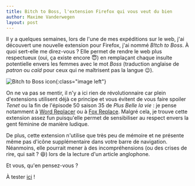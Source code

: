 ```yaml
---
title: Bitch to Boss, l'extension Firefox qui vous veut du bien
author: Maxime Vanderwegen
layout: post
---
```

Il y a quelques semaines, lors de l'une de mes expéditions sur le web, j'ai découvert une nouvelle extension pour Firefox, j'ai nommé _B!tch to Boss_. À quoi sert-elle me direz-vous ? Elle permet de rendre le web plus respectueux (oui, ça existe encore 😇) en remplaçant chaque insulte potentielle envers les femmes avec le mot _Boss_ (traduction anglaise de _patron_ ou _caïd_ pour ceux qui ne maîtrisent pas la langue 😉).

![Bitch to Boss icon](https://addons.cdn.mozilla.net/user-media/addon_icons/2628/2628187-64.png?modified=e0a5081b){:class="image left"}

On ne va pas se mentir, il n'y a ici rien de révolutionnaire car plein d'extensions utilisent déjà ce principe et vous évitent de vous faire spoiler _Tenet_ ou la fin de l'épisode 50 saison 35 de _Plus Belle la vie_ : je pense notamment à [Word Replacer](https://addons.mozilla.org/en-CA/firefox/addon/zero-word-replacer/) ou à [Fox Replace](https://addons.mozilla.org/en-US/firefox/addon/foxreplace/). Malgré cela, je trouve cette extension assez fun puisqu'elle permet de sensibiliser au respect envers la gent féminine de manière ludique.

De plus, cette extension n'utilise que très peu de mémoire et ne présente même pas d'icône supplémentaire dans votre barre de navigation. Néanmoins, elle pourrait mener à des incompréhensions (ou des crises de rire, qui sait ? 😄) lors de la lecture d'un article anglophone.

Et vous, qu'en pensez-vous ?

À tester [ici](https://addons.mozilla.org/en-US/firefox/addon/b-itch-to-boss/) !
